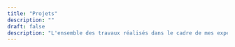 ```yaml
---
title: "Projets"
description: ""
draft: false
description: "L'ensemble des travaux réalisés dans le cadre de mes expérimentations personnelles ou de mes cours."
---
```

